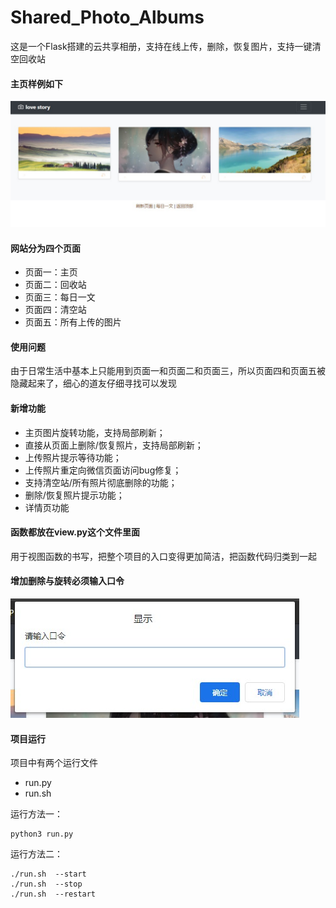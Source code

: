 # Shared_Photo_Albums
这是一个Flask搭建的云共享相册，支持在线上传，删除，恢复图片，支持一键清空回收站

#### 主页样例如下
![主页](./static/mk_img/web.jpg)

#### 网站分为四个页面
- 页面一：主页
- 页面二：回收站
- 页面三：每日一文
- 页面四：清空站
- 页面五：所有上传的图片

#### 使用问题
由于日常生活中基本上只能用到页面一和页面二和页面三，所以页面四和页面五被隐藏起来了，细心的道友仔细寻找可以发现

#### 新增功能
- 主页图片旋转功能，支持局部刷新；
- 直接从页面上删除/恢复照片，支持局部刷新；
- 上传照片提示等待功能；
- 上传照片重定向微信页面访问bug修复；
- 支持清空站/所有照片彻底删除的功能；
- 删除/恢复照片提示功能；
- 详情页功能

#### 函数都放在view.py这个文件里面
用于视图函数的书写，把整个项目的入口变得更加简洁，把函数代码归类到一起

#### 增加删除与旋转必须输入口令
![主页](./static/mk_img/pw.jpg)

#### 项目运行
项目中有两个运行文件
- run.py
- run.sh

运行方法一：
```
python3 run.py
```

运行方法二：
```
./run.sh  --start
./run.sh  --stop
./run.sh  --restart
```
